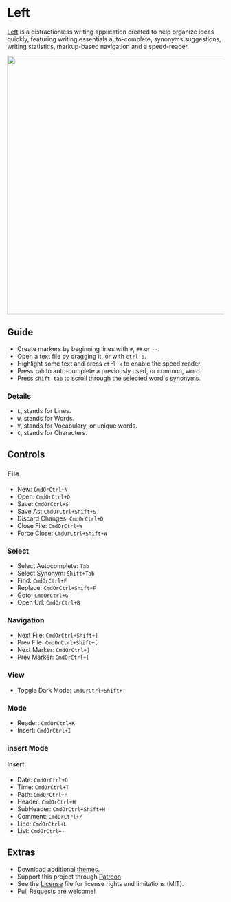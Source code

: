 # Left

[Left](http://wiki.xxiivv.com/Left) is a distractionless writing application created to help organize ideas quickly, featuring writing essentials auto-complete, synonyms suggestions, writing statistics, markup-based navigation and a speed-reader.

<img src='https://raw.githubusercontent.com/hundredrabbits/Left/master/PREVIEW.jpg' width="600"/>

## Guide

- Create markers by beginning lines with `#`, `##` or `--`.
- Open a text file by dragging it, or with `ctrl o`.
- Highlight some text and press `ctrl k` to enable the speed reader.
- Press `tab` to auto-complete a previously used, or common, word.
- Press `shift tab` to scroll through the selected word's synonyms.

### Details

- `L`, stands for Lines.
- `W`, stands for Words.
- `V`, stands for Vocabulary, or unique words.
- `C`, stands for Characters.

## Controls

### File
- New: `CmdOrCtrl+N`
- Open: `CmdOrCtrl+O`
- Save: `CmdOrCtrl+S`
- Save As: `CmdOrCtrl+Shift+S`
- Discard Changes: `CmdOrCtrl+D`
- Close File: `CmdOrCtrl+W`
- Force Close: `CmdOrCtrl+Shift+W`

### Select
- Select Autocomplete: `Tab`
- Select Synonym: `Shift+Tab`
- Find: `CmdOrCtrl+F`
- Replace: `CmdOrCtrl+Shift+F`
- Goto: `CmdOrCtrl+G`
- Open Url: `CmdOrCtrl+B`

### Navigation
- Next File: `CmdOrCtrl+Shift+]`
- Prev File: `CmdOrCtrl+Shift+[`
- Next Marker: `CmdOrCtrl+]`
- Prev Marker: `CmdOrCtrl+[`

### View
- Toggle Dark Mode: `CmdOrCtrl+Shift+T`

### Mode
- Reader: `CmdOrCtrl+K`
- Insert: `CmdOrCtrl+I`

### insert Mode

#### Insert
- Date: `CmdOrCtrl+D`
- Time: `CmdOrCtrl+T`
- Path: `CmdOrCtrl+P`
- Header: `CmdOrCtrl+H`
- SubHeader: `CmdOrCtrl+Shift+H`
- Comment: `CmdOrCtrl+/`
- Line: `CmdOrCtrl+L`
- List: `CmdOrCtrl+-`

## Extras

- Download additional [themes](https://github.com/hundredrabbits/Themes).
- Support this project through [Patreon](https://patreon.com/100).
- See the [License](LICENSE.md) file for license rights and limitations (MIT).
- Pull Requests are welcome!
